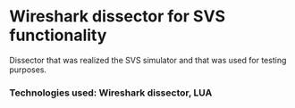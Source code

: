 # Wireshark dissector for SVS functionality

Dissector that was realized the SVS simulator and that was used for testing purposes.

### Technologies used: Wireshark dissector, LUA
